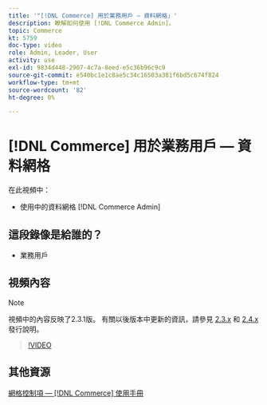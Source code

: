 ```yaml
---
title: '"[!DNL Commerce] 用於業務用戶 — 資料網格」'
description: 瞭解如何使用 [!DNL Commerce Admin]。
topic: Commerce
kt: 5759
doc-type: video
role: Admin, Leader, User
activity: use
exl-id: 9834d448-2907-4c7a-8eed-e5c36b96c9c9
source-git-commit: e540bc1e1c8ae5c34c16503a381f6bd5c674f824
workflow-type: tm+mt
source-wordcount: '82'
ht-degree: 0%

---
```


# [!DNL Commerce] 用於業務用戶 — 資料網格

在此視頻中：

- 使用中的資料網格 [!DNL Commerce Admin]

## 這段錄像是給誰的？

- 業務用戶

## 視頻內容

>[!NOTE]
>
>視頻中的內容反映了2.3.1版。 有關以後版本中更新的資訊，請參見 [ 2.3.x](https://devdocs.magento.com/guides/v2.3/release-notes/bk-release-notes.html) 和 [2.4.x](https://devdocs.magento.com/guides/v2.4/release-notes/bk-release-notes.html) 發行說明。

>[!VIDEO](https://video.tv.adobe.com/v/35960?quality=12&learn=on)

## 其他資源

[網格控制項 —  [!DNL Commerce] 使用手冊](https://docs.magento.com/user-guide/stores/admin-grid-controls.html)

